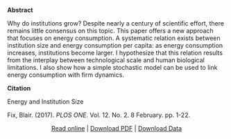 <b>Abstract</b>

Why do institutions grow? Despite nearly a century of scientific effort, there remains little consensus on this topic. This paper offers a new approach that focuses on energy consumption. A systematic relation exists between institution size and energy consumption per capita: as energy consumption increases, institutions become larger. I hypothesize that this relation results from the interplay between technological scale and human biological limitations. I also show how a simple stochastic model can be used to link energy consumption with firm dynamics.

<b>Citation</b>

Energy and Institution Size

Fix, Blair. (2017). <i>PLOS ONE</i>. Vol. 12. No. 2. 8 February. pp. 1-22.

<div style="text-align:center">
<a href="http://journals.plos.org/plosone/article?id=10.1371/journal.pone.0171823">Read online</a> | <a href="https://bnarchives.yorku.ca/500/2/20170200_fix_energy_and_institution_size_full_text_and_appendices.pdf">Download PDF</a> | <a href="http://bnarchives.yorku.ca/500/3/20170200_fix_energy_and_institution_size_data_and_models.zip">Download Data</a>
</div>


